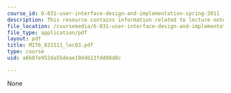 ```yaml
---
course_id: 6-831-user-interface-design-and-implementation-spring-2011
description: This resource contains information related to lecture notes.
file_location: /coursemedia/6-831-user-interface-design-and-implementation-spring-2011/a6b07e952da55deae19d4b13fdd98d8c_MIT6_831S11_lec03.pdf
file_type: application/pdf
layout: pdf
title: MIT6_831S11_lec03.pdf
type: course
uid: a6b07e952da55deae19d4b13fdd98d8c

---
```

None
